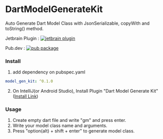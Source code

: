 # DartModelGenerateKit
Auto Generate Dart Model Class with JsonSerializable, copyWith and toString() method.

Jetbrain Plugin : 
[![jetbrain plugin](https://img.shields.io/jetbrains/plugin/d/22714-dartmodelgeneratekit.svg)](https://plugins.jetbrains.com/plugin/22714-dartmodelgeneratekit)

Pub.dev :
[![pub package](https://img.shields.io/pub/v/model_gen_kit.svg?color=4285F4)](https://pub.dev/packages/model_gen_kit)

### Install
1. add dependency on pubspec.yaml

```yaml
model_gen_kit: ^0.1.0
```

2.  On IntelliJ(or Android Studio), Install Plugin "Dart Model Generate Kit" ([Install Link](https://plugins.jetbrains.com/plugin/22714-dartmodelgeneratekit))

### Usage
1. Create empty dart file and write "gm" and press enter.
2. Write your model class name and arguments.
3. Press "option(alt) + shift + enter" to generate model class.
